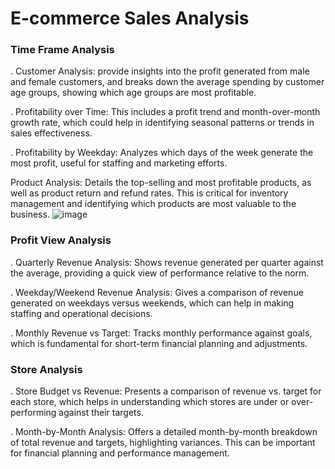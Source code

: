# E-commerce Sales Analysis

### Time Frame Analysis
 
. Customer Analysis:  provide insights into the profit generated from male and female 
customers, and breaks down the average spending by customer age groups, showing which age 
groups are most profitable. 

. Profitability over Time: This includes a profit trend and month-over-month growth rate, 
which could help in identifying seasonal patterns or trends in sales effectiveness. 

. Profitability by Weekday: Analyzes which days of the week generate the most profit, 
useful for staffing and marketing efforts. 

Product Analysis: Details the top-selling and most profitable products, as well as product 
return and refund rates. This is critical for inventory management and identifying which 
products are most valuable to the business. 
![image](https://github.com/user-attachments/assets/3b262850-f5f9-4d66-814e-6fa293aafae6)


### Profit View Analysis

  . Quarterly Revenue Analysis: Shows revenue generated per quarter against the average, 
providing a quick view of performance relative to the norm. 

. Weekday/Weekend Revenue Analysis: Gives a comparison of revenue generated on 
weekdays versus weekends, which can help in making staffing and operational decisions. 

. Monthly Revenue vs Target: Tracks monthly performance against goals, which is 
fundamental for short-term financial planning and adjustments.

### Store Analysis

. Store Budget vs Revenue: Presents a comparison of revenue vs. target for each store, 
which helps in understanding which stores are under or over-performing against their targets. 

. Month-by-Month Analysis: Offers a detailed month-by-month breakdown of total 
revenue and targets, highlighting variances. This can be important for financial planning and 
performance management. 
